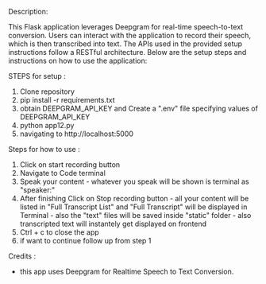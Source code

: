 Description:

This Flask application leverages Deepgram for real-time speech-to-text conversion. Users can interact with the application to record their speech, which is then transcribed into text.
The APIs used in the provided setup instructions follow a RESTful architecture.
Below are the setup steps and instructions on how to use the application:

STEPS for setup :
1. Clone repository
2. pip install -r requirements.txt
3. obtain DEEPGRAM_API_KEY and Create a ".env" file specifying values of DEEPGRAM_API_KEY
4. python app12.py
5. navigating to http://localhost:5000

Steps for how to use :
1. Click on start recording button 
2. Navigate to Code terminal
3. Speak your content - whatever you speak will be shown is terminal as "speaker:"
4. After finishing Click on Stop recording button - all your content will be listed in "Full Transcript List" and "Full Transcript" will be displayed in Terminal - also the "text" files will be saved inside "static" folder - also transcripted text will instantely get displayed on frontend
6. Ctrl + c  to close the app
7. if want to continue follow up from step 1

Credits :
* this app uses Deepgram for Realtime Speech to Text Conversion.
